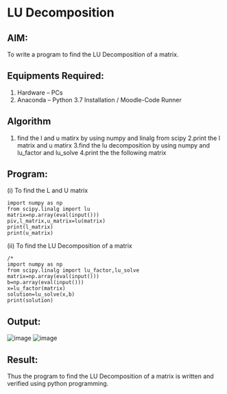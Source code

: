 # LU Decomposition 

## AIM:
To write a program to find the LU Decomposition of a matrix.

## Equipments Required:
1. Hardware – PCs
2. Anaconda – Python 3.7 Installation / Moodle-Code Runner

## Algorithm
1. find the l and u matirx by using numpy and linalg from scipy
2.print the l matrix and u matirx
3.find the lu decomposition by using numpy and lu_factor and lu_solve
4.print the the following matrix

## Program:
(i) To find the L and U matrix
```
import numpy as np
from scipy.linalg import lu
matrix=np.array(eval(input()))
piv,l_matrix,u_matrix=lu(matrix)
print(l_matrix)
print(u_matrix)
```
(ii) To find the LU Decomposition of a matrix
```
/*
import numpy as np
from scipy.linalg import lu_factor,lu_solve
matrix=np.array(eval(input()))
b=np.array(eval(input()))
x=lu_factor(matrix)
solution=lu_solve(x,b)
print(solution)
```

## Output:
![image](https://github.com/user-attachments/assets/6d2200c5-c101-4b1f-9b8e-e653434a37d7)
![image](https://github.com/user-attachments/assets/340a63e9-af70-4b28-9858-67e77f4a5e08)



## Result:
Thus the program to find the LU Decomposition of a matrix is written and verified using python programming.
